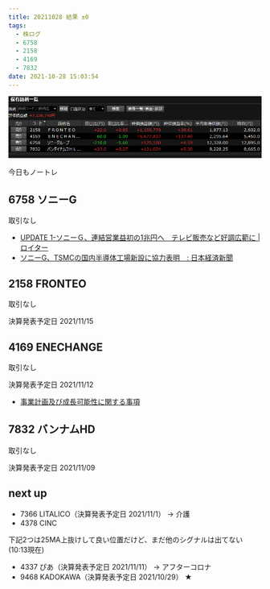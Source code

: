```yaml
---
title: 20211028 結果 ±0
tags:
  - 株ログ
  - 6758
  - 2158
  - 4169
  - 7832
date: 2021-10-28 15:03:54
---
```


![i](/kab/img/20211028000.png)

今日もノートレ

## 6758 ソニーG

取引なし

- [UPDATE 1-ソニーＧ、連結営業益初の1兆円へ　テレビ販売など好調広範に | ロイター](https://jp.reuters.com/article/idJPL4N2RO1XH?il=0)
- [ソニーG、TSMCの国内半導体工場新設に協力表明　: 日本経済新聞](https://www.nikkei.com/article/DGXZQOUC271FF0X21C21A0000000/?n_cid=SNSTW001&n_tw=1635404895)

## 2158 FRONTEO

取引なし

決算発表予定日 2021/11/15

## 4169 ENECHANGE

取引なし

決算発表予定日 2021/11/12

- [事業計画及び成長可能性に関する事項](https://pdf.kabutan.jp/tdnet/data/20211028/140120211028418998.pdf)

## 7832 バンナムHD

取引なし

決算発表予定日 2021/11/09

## next up

- 7366 LITALICO（決算発表予定日 2021/11/1） → 介護
- 4378 CINC

下記2つは25MA上抜けして良い位置だけど、まだ他のシグナルは出てない(10:13現在)

- 4337 ぴあ（決算発表予定日 2021/11/11） → アフターコロナ
- 9468 KADOKAWA（決算発表予定日 2021/10/29） ★
